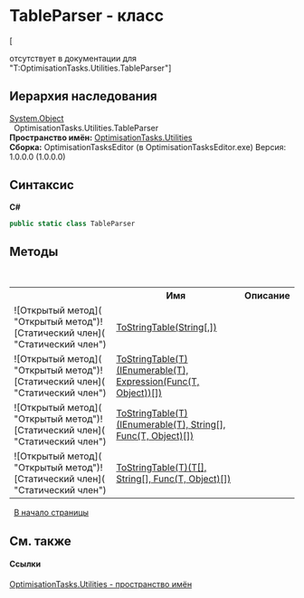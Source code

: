 # TableParser - класс
 

\[<summary> отсутствует в документации для "T:OptimisationTasks.Utilities.TableParser"\]


## Иерархия наследования
<a href="http://msdn2.microsoft.com/ru-ru/library/e5kfa45b" target="_blank">System.Object</a><br />&nbsp;&nbsp;OptimisationTasks.Utilities.TableParser<br />
**Пространство имён:**&nbsp;<a href="N_OptimisationTasks_Utilities">OptimisationTasks.Utilities</a><br />**Сборка:**&nbsp;OptimisationTasksEditor (в OptimisationTasksEditor.exe) Версия: 1.0.0.0 (1.0.0.0)

## Синтаксис

**C#**<br />
``` C#
public static class TableParser
```


## Методы
&nbsp;<table><tr><th></th><th>Имя</th><th>Описание</th></tr><tr><td>![Открытый метод]( "Открытый метод")![Статический член]( "Статический член")</td><td><a href="M_OptimisationTasks_Utilities_TableParser_ToStringTable">ToStringTable(String[,])</a></td><td /></tr><tr><td>![Открытый метод]( "Открытый метод")![Статический член]( "Статический член")</td><td><a href="M_OptimisationTasks_Utilities_TableParser_ToStringTable__1">ToStringTable(T)(IEnumerable(T), Expression(Func(T, Object))[])</a></td><td /></tr><tr><td>![Открытый метод]( "Открытый метод")![Статический член]( "Статический член")</td><td><a href="M_OptimisationTasks_Utilities_TableParser_ToStringTable__1_1">ToStringTable(T)(IEnumerable(T), String[], Func(T, Object)[])</a></td><td /></tr><tr><td>![Открытый метод]( "Открытый метод")![Статический член]( "Статический член")</td><td><a href="M_OptimisationTasks_Utilities_TableParser_ToStringTable__1_2">ToStringTable(T)(T[], String[], Func(T, Object)[])</a></td><td /></tr></table>&nbsp;
<a href="#tableparser---класс">В начало страницы</a>

## См. также


#### Ссылки
<a href="N_OptimisationTasks_Utilities">OptimisationTasks.Utilities - пространство имён</a><br />